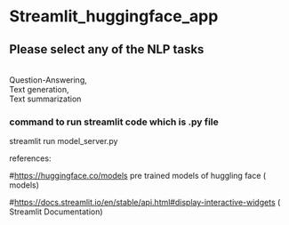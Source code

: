 # Streamlit_huggingface_app

<h2>Please select any of the NLP tasks</h2>
<br>
Question-Answering, <br>
Text generation, <br
Sentiment-Analysis, <br>
Text summarization <br>



<h3> command to run streamlit code which is .py file</h3>
streamlit run model_server.py


references: <br>


#https://huggingface.co/models pre trained models of huggling face ( models)

#https://docs.streamlit.io/en/stable/api.html#display-interactive-widgets ( Streamlit Documentation)

